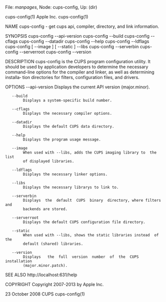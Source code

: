 File: *manpages*,  Node: cups-config,  Up: (dir)

cups-config(1)                    Apple Inc.                    cups-config(1)



NAME
       cups-config - get cups api, compiler, directory, and link information.

SYNOPSIS
       cups-config --api-version
       cups-config --build
       cups-config --cflags
       cups-config --datadir
       cups-config --help
       cups-config --ldflags
       cups-config [ --image ] [ --static ] --libs
       cups-config --serverbin
       cups-config --serverroot
       cups-config --version

DESCRIPTION
       cups-config  is  the  CUPS  program configuration utility. It should be
       used by application developers to determine the necessary  command-line
       options  for  the compiler and linker, as well as determining installa‐
       tion directories for filters, configuration files, and drivers.

OPTIONS
       --api-version
            Displays the current API version (major.minor).

       --build
            Displays a system-specific build number.

       --cflags
            Displays the necessary compiler options.

       --datadir
            Displays the default CUPS data directory.

       --help
            Displays the program usage message.

       --image
            When used with --libs, adds the CUPS imaging library to  the  list
            of displayed libraries.

       --ldflags
            Displays the necessary linker options.

       --libs
            Displays the necessary librarys to link to.

       --serverbin
            Displays  the  default  CUPS  binary  directory, where filters and
            backends are stored.

       --serverroot
            Displays the default CUPS configuration file directory.

       --static
            When used with --libs, shows the static libraries instead  of  the
            default (shared) libraries.

       --version
            Displays   the  full  version  number  of  the  CUPS  installation
            (major.minor.patch).

SEE ALSO
       http://localhost:631/help

COPYRIGHT
       Copyright 2007-2013 by Apple Inc.



23 October 2008                      CUPS                       cups-config(1)
